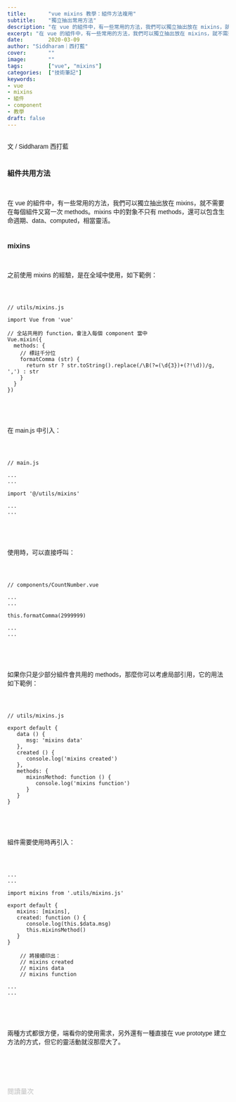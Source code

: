 ```yaml
---
title:       "vue mixins 教學：組件方法複用"
subtitle:    "獨立抽出常用方法"
description: "在 vue 的組件中，有一些常用的方法，我們可以獨立抽出放在 mixins，就不需要在每個組件又寫一次 methods。mixins 中的對象不只有 methods，還可以包含生命週期、data、computed，相當靈活..."
excerpt: "在 vue 的組件中，有一些常用的方法，我們可以獨立抽出放在 mixins，就不需要在每個組件又寫一次 methods。mixins 中的對象不只有 methods，還可以包含生命週期、data、computed，相當靈活..."
date:        2020-03-09
author: "Siddharam｜西打藍"
cover:       ""
image:       ""
tags:        ["vue", "mixins"]
categories:  ["技術筆記"]
keywords:
- vue
- mixins
- 組件
- component
- 教學
draft: false
---
```


<article style="font-family: 'Noto Sans TC', '微軟正黑體', sans-serif; font-weight: 300;">

<br>文 / Siddharam 西打藍<br><br>

<h3 class="article-h1-color">組件共用方法</h3><br>

在 vue 的組件中，有一些常用的方法，我們可以獨立抽出放在 mixins，就不需要在每個組件又寫一次 methods。mixins 中的對象不只有 methods，還可以包含生命週期、data、computed，相當靈活。<br><br>

<h3 class="article-h1-color">mixins</h3><br>

之前使用 mixins 的經驗，是在全域中使用，如下範例：<br><br>

<pre>
<code>

// utils/mixins.js

import Vue from 'vue'

// 全站共用的 function，會注入每個 component 當中
Vue.mixin({
  methods: {
    // 標註千分位
    formatComma (str) {
      return str ? str.toString().replace(/\B(?=(\d{3})+(?!\d))/g, ',') : str
    }
  }
})

</code>
</pre>
<br>

在 main.js 中引入：<br><br>

<pre>
<code>

// main.js

...
...

import '@/utils/mixins'

...
...

</code>
</pre>
<br>

使用時，可以直接呼叫：<br><br>


<pre>
<code>

// components/CountNumber.vue

...
...

this.formatComma(2999999)

...
...

</code>
</pre>
<br>


如果你只是少部分組件會共用的 methods，那麼你可以考慮局部引用，它的用法如下範例：<br><br>

<pre>
<code>

// utils/mixins.js

export default {
   data () {
      msg: 'mixins data'
   },
   created () {
      console.log('mixins created')
   },
   methods: {
      mixinsMethod: function () {
         console.log('mixins function')
      }
   }
}

</code>
</pre>
<br>

組件需要使用時再引入：<br><br>

<pre>
<code>

...
...

import mixins from '.utils/mixins.js'

export default {
   mixins: [mixins],
   created: function () {
      console.log(this.$data.msg)
      this.mixinsMethod()
   }
}

    // 將接續印出：
    // mixins created
    // mixins data
    // mixins function

...
...

</code>
</pre>
<br>

兩種方式都很方便，端看你的使用需求，另外還有一種直接在 vue prototype 建立方法的方式，但它的靈活動就沒那麼大了。<br><br>


<br><br><br>

</article>

<div style="color: #bfbfbf; font-size: 15px;" id="busuanzi_container_page_pv">
  閱讀量<span id="busuanzi_value_page_pv"></span>次
</div>

<script src="../../js/post.js"></script>



